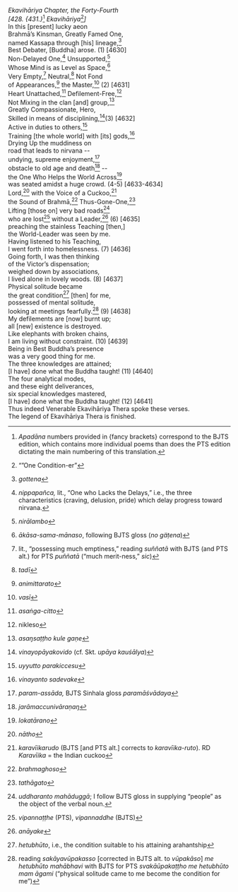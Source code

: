 *Ekavihāriya Chapter, the Forty-Fourth*  
*\[428. {431.}*[^1] *Ekavihāriya*[^2]*\]*  
In this \[present\] lucky aeon  
Brahmā’s Kinsman, Greatly Famed One,  
named Kassapa through \[his\] lineage,[^3]  
Best Debater, \[Buddha\] arose. (1) \[4630\]  
Non-Delayed One,[^4] Unsupported,[^5]  
Whose Mind is as Level as Space,[^6]  
Very Empty,[^7] Neutral,[^8] Not Fond  
of Appearances,[^9] the Master,[^10] (2) \[4631\]  
Heart Unattached,[^11] Defilement-Free,[^12]  
Not Mixing in the clan \[and\] group,[^13]  
Greatly Compassionate, Hero,  
Skilled in means of disciplining,[^14](3) \[4632\]  
Active in duties to others,[^15]  
Training \[the whole world\] with \[its\] gods,[^16]  
Drying Up the muddiness on  
road that leads to nirvana --  
undying, supreme enjoyment,[^17]  
obstacle to old age and death[^18] --  
the One Who Helps the World Across[^19]  
was seated amidst a huge crowd. (4-5) \[4633-4634\]  
Lord,[^20] with the Voice of a Cuckoo,[^21]  
the Sound of Brahmā,[^22] Thus-Gone-One,[^23]  
Lifting \[those on\] very bad roads[^24]  
who are lost[^25] without a Leader,[^26] (6) \[4635\]  
preaching the stainless Teaching \[then,\]  
the World-Leader was seen by me.  
Having listened to his Teaching,  
I went forth into homelessness. (7) \[4636\]  
Going forth, I was then thinking  
of the Victor’s dispensation;  
weighed down by associations,  
I lived alone in lovely woods. (8) \[4637\]  
Physical solitude became  
the great condition[^27] \[then\] for me,  
possessed of mental solitude,  
looking at meetings fearfully.[^28] (9) \[4638\]  
My defilements are \[now\] burnt up;  
all \[new\] existence is destroyed.  
Like elephants with broken chains,  
I am living without constraint. (10) \[4639\]  
Being in Best Buddha’s presence  
was a very good thing for me.  
The three knowledges are attained;  
\[I have\] done what the Buddha taught! (11) \[4640\]  
The four analytical modes,  
and these eight deliverances,  
six special knowledges mastered,  
\[I have\] done what the Buddha taught! (12) \[4641\]  
Thus indeed Venerable Ekavihāriya Thera spoke these verses.  
The legend of Ekavihāriya Thera is finished.  
[^1]: *Apadāna* numbers provided in {fancy brackets} correspond to the
    BJTS edition, which contains more individual poems than does the PTS
    edition dictating the main numbering of this translation.  
[^2]: “”One Condition-er”  
[^3]: *gottena*  
[^4]: *nippapañca,* lit., “One who Lacks the Delays,” i.e., the three
    characteristics (craving, delusion, pride) which delay progress
    toward nirvana.  
[^5]: *nirālambo*  
[^6]: *ākāsa-sama-mānaso*, following BJTS gloss (*no gäṭena*)  
[^7]: lit., “possessing much emptiness,” reading *suññatā* with BJTS
    (and PTS alt.) for PTS *puññatā* (“much merit-ness,” *sic*)  
[^8]: *tadī*  
[^9]: *animittarato*  
[^10]: *vasī*  
[^11]: *asaṅga-citto*  
[^12]: nikleso  
[^13]: *asaŋsaṭṭho kule gaṇe*  
[^14]: *vinayopāyakovido* (cf. Skt. *upāya kauśālya*)  
[^15]: *uyyutto parakiccesu*  
[^16]: *vinayanto sadevake*  
[^17]: *param-assāda,* BJTS Sinhala gloss *paramāśvādaya*  
[^18]: *jarāmaccunivāraṇaŋ*  
[^19]: *lokatārano*  
[^20]: *nātho*  
[^21]: *karavīikarudo* (BJTS \[and PTS alt.\] corrects to
    *karavīika-ruto*). RD *Karavīika* = the Indian cuckoo  
[^22]: *brahmaghoso*  
[^23]: *tathāgato*  
[^24]: *uddharanto mahāduggā*; I follow BJTS gloss in supplying “people”
    as the object of the verbal noun.  
[^25]: *vipannaṭṭhe* (PTS), *vipannaddhe* (BJTS)  
[^26]: *anāyake*  
[^27]: *hetubhūto*, i.e., the condition suitable to his attaining
    arahantship  
[^28]: reading *sakāyavūpakasso* \[corrected in BJTS alt. to
    *vūpakāso*\] *me hetubhūto mahābhavi* with BJTS for PTS
    *svakāūpakaṭṭho me hetubhūto mam āgami* (“physical solitude came to
    me become the condition for me”)
